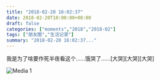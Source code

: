 ```yaml
---
title: "2018-02-20 16:02:37"
date: 2018-02-20T10:00:00+08:00
draft: false
categories: ["moments","2018","2018-02"]
tags: ["朋友圈","生活记录"]
summary: "2018-02-20 16:02:37..."
---
```


我是为了啥要作死半夜看这个……饿哭了……[大哭][大哭][大哭]

![Media 1](/Moments/photos/2018-02-20/201802201602370.jpg)

